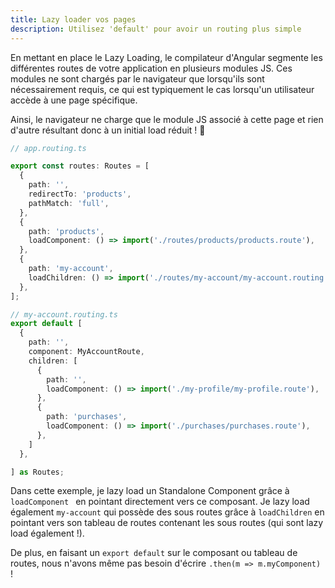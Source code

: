 ```yaml
---
title: Lazy loader vos pages
description: Utilisez 'default' pour avoir un routing plus simple
---
```


En mettant en place le Lazy Loading, le compilateur d'Angular segmente les différentes routes de votre application en plusieurs modules JS. Ces modules ne sont chargés par le navigateur que lorsqu'ils sont nécessairement requis, ce qui est typiquement le cas lorsqu'un utilisateur accède à une page spécifique.

Ainsi, le navigateur ne charge que le module JS associé à cette page et rien d'autre résultant donc à un initial load réduit ! :rocket:

```ts
// app.routing.ts

export const routes: Routes = [
  {
    path: '',
    redirectTo: 'products',
    pathMatch: 'full',
  },
  {
    path: 'products',
    loadComponent: () => import('./routes/products/products.route'),
  },
  {
    path: 'my-account',
    loadChildren: () => import('./routes/my-account/my-account.routing'),
  },
];
```

```ts
// my-account.routing.ts
export default [
  {
    path: '',
    component: MyAccountRoute,
    children: [
      {
        path: '',
        loadComponent: () => import('./my-profile/my-profile.route'),
      },
      {
        path: 'purchases',
        loadComponent: () => import('./purchases/purchases.route'),
      },
    ]
  },

] as Routes;
```

Dans cette exemple, je lazy load un Standalone Component grâce à `loadComponent ` en pointant directement vers ce composant.
Je lazy load également `my-account` qui possède des sous routes grâce à `loadChildren` en pointant vers son tableau de routes contenant les sous routes (qui sont lazy load également !).

De plus, en faisant un `export default` sur le composant ou tableau de routes, nous n'avons même pas besoin d'écrire `.then(m => m.myComponent)` !